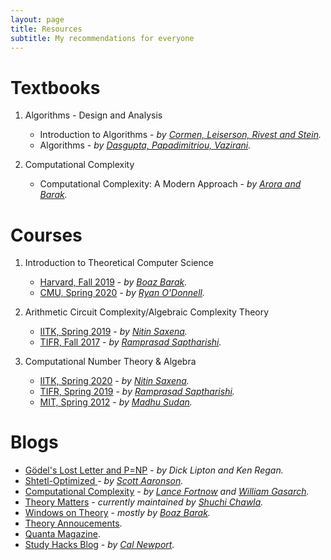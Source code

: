 ```yaml
---
layout: page
title: Resources
subtitle: My recommendations for everyone
---
```


# Textbooks

1. Algorithms - Design and Analysis

    -  Introduction to Algorithms - _by [Cormen, Leiserson, Rivest and Stein](https://mitpress.mit.edu/books/introduction-algorithms-third-edition)._
    - Algorithms - _by [Dasgupta, Papadimitriou, Vazirani](https://cseweb.ucsd.edu/~dasgupta/book/index.html)._

2. Computational Complexity

    - Computational Complexity: A Modern Approach - _by [Arora and Barak](http://theory.cs.princeton.edu/complexity/)._

# Courses
1. Introduction to Theoretical Computer Science
    - [Harvard, Fall 2019](https://cs121.boazbarak.org/) - _by [Boaz Barak](https://www.boazbarak.org/)._
    - [CMU, Spring 2020](https://www.youtube.com/playlist?list=PLm3J0oaFux3ZYpFLwwrlv_EHH9wtH6pnX) - _by [Ryan O'Donnell](https://www.cs.cmu.edu/~odonnell/)._

1. Arithmetic Circuit Complexity/Algebraic Complexity Theory
    - [IITK, Spring 2019](https://cse.iitk.ac.in/users/nitin/courses/CS748-2018-19-II/index.html) - _by [Nitin Saxena](https://cse.iitk.ac.in/users/nitin/)._
    - [TIFR, Fall 2017](https://www.tcs.tifr.res.in/~ramprasad/courses/2017-ACC/) - _by [Ramprasad Saptharishi](https://www.tcs.tifr.res.in/~ramprasad/)._

2. Computational Number Theory & Algebra
    - [IITK, Spring 2020](https://cse.iitk.ac.in/users/nitin/courses/CS681-2019-20-II/index.html) - _by [Nitin Saxena](https://cse.iitk.ac.in/users/nitin/)._
    - [TIFR, Spring 2019](https://www.tcs.tifr.res.in/~ramprasad/courses/2019-algComp/) - _by [Ramprasad Saptharishi](https://www.tcs.tifr.res.in/~ramprasad/)._
    - [MIT, Spring 2012](https://people.csail.mit.edu/madhu/ST12/) - _by [Madhu Sudan](http://people.csail.mit.edu/madhu)._

# Blogs

- [Gödel's Lost Letter and P=NP](https://rjlipton.wordpress.com/) - _by Dick Lipton and Ken Regan._
- [Shtetl-Optimized ](https://www.scottaaronson.com/blog/) - _by [Scott Aaronson](https://www.scottaaronson.com/)._
- [Computational Complexity](https://blog.computationalcomplexity.org/) - _by [Lance Fortnow](http://lance.fortnow.com/) and [William Gasarch](https://www.cs.umd.edu/~gasarch/)._
- [Theory Matters](https://thmatters.wordpress.com/) - _currently maintained by [Shuchi Chawla](http://pages.cs.wisc.edu/~shuchi/)._
- [Windows on Theory](https://windowsontheory.org/) - _mostly by [Boaz Barak](https://www.boazbarak.org/)._
- [Theory Annoucements](https://dmatheorynet.blogspot.com/).
- [Quanta Magazine](https://www.quantamagazine.org/).
- [Study Hacks Blog](https://www.calnewport.com/blog/) - _by [Cal Newport](https://www.calnewport.com/)._